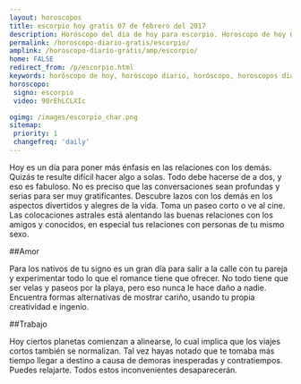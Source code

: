 ```yaml
---
layout: horoscopos
title: escorpio hoy gratis 07 de febrero del 2017 
description: Horóscopo del dia de hoy para escorpio. Horoscopo de hoy 07 de febrero del 2017. Las predicciones de amor, trabajo, vida personal gratis.
permalink: /horoscopo-diario-gratis/escorpio/
amplink: /horoscopo-diario-gratis/amp/escorpio/
home: FALSE
redirect_from: /p/escorpio.html
keywords: horóscopo de hoy, horóscopo diario, horóscopo, horoscopos diarios gratis del dia de hoy, horóscopo diario gratis,horóscopo 2017, horóscopo esperanza gracia, horoscopo escorpio hoy, horoscop, horóscopos gratis, horoscopo escorpio, horoscopo escorpio 2017, Tarot, Astrologia, Zodíaco, escorpio, horoscopo gratis
horoscopo:
 signo: escorpio
 video: 90rEhLCLXIc

ogimg: /images/escorpio_char.png
sitemap:
 priority: 1
 changefreq: 'daily'
---
```



Hoy es un día para poner más énfasis en las relaciones con los demás. Quizás te resulte difícil hacer algo a solas. Todo debe hacerse de a dos, y eso es fabuloso. No es preciso que las conversaciones sean profundas y serias para ser muy gratificantes. Descubre lazos con los demás en los aspectos divertidos y alegres de la vida. Toma un paseo corto o ve al cine. Las colocaciones astrales está alentando las buenas relaciones con los amigos y conocidos, en especial tus relaciones con personas de tu mismo sexo.

##Amor

Para los nativos de tu signo es un gran día para salir a la calle con tu pareja y experimentar todo lo que el romance tiene que ofrecer. No todo tiene que ser velas y paseos por la playa, pero eso nunca le hace daño a nadie. Encuentra formas alternativas de mostrar cariño, usando tu propia creatividad e ingenio.

##Trabajo

Hoy ciertos planetas comienzan a alinearse, lo cual implica que los viajes cortos también se normalizan. Tal vez hayas notado que te tomaba más tiempo llegar a destino a causa de demoras inesperadas y contratiempos. Puedes relajarte. Todos estos inconvenientes desaparecerán.